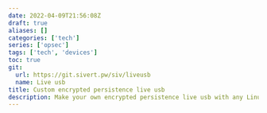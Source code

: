 ```yaml
---
date: 2022-04-09T21:56:08Z
draft: true
aliases: []
categories: ['tech']
series: ['opsec']
tags: ['tech', 'devices']
toc: true
git:
  url: https://git.sivert.pw/siv/liveusb
  name: Live usb
title: Custom encrypted persistence live usb
description: Make your own encrypted persistence live usb with any Linux OS!
---
```



